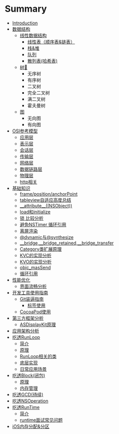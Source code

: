 # Summary

* [Introduction](README.md)
* [数据结构](shu-ju-jie-gou.md)
  * [线性数据结构](shu-ju-jie-gou/xian-xing-shu-ju-jie-gou.md)
    * [线性表（顺序表&链表）](xian-xing-biao-ff08-shun-xu-886826-lian-biao-ff09.md)
    * [栈&堆](zhan.md)
    * [队列](dui-lie.md)
    * [散列表\(哈希表\)](san-lie-biao.md)
  * [树🌲](shu-ju-jie-gou/shu-d83c-df32.md)
    * 无序树
    * 有序树
    * 二叉树
    * 完全二叉树
    * 满二叉树
    * 霍夫曼树
  * [图](shu-ju-jie-gou/tu.md)
    * 无向图
    * 有向图
* [OSI参考模型](osican-kao-mo-xing.md)
  * [应用层](osican-kao-mo-xing/ying-yong-ceng.md)
  * [表示层](osican-kao-mo-xing/biao-shi-ceng.md)
  * [会话层](osican-kao-mo-xing/hui-hua-ceng.md)
  * [传输层](osican-kao-mo-xing/chuan-shu-ceng.md)
  * [网络层](osican-kao-mo-xing/wang-luo-ceng.md)
  * [数据链路层](osican-kao-mo-xing/shu-ju-lian-lu-ceng.md)
  * [物理层](osican-kao-mo-xing/wu-li-ceng.md)
  * [http相关](osican-kao-mo-xing/httpxiang-guan.md)
* [基础知识](ji-chu-zhi-shi.md)
  * [frame/position/anchorPoint](ji-chu-zhi-shi/framepositionanchorpoint.md)
  * [tableview自适应高度总结](ji-chu-zhi-shi/tableviewzi-shi-ying-gao-du-zong-jie.md)
  * [\_\_attribute\_\_\(\(NSObject\)\)](ji-chu-zhi-shi/attribute-nsobject.md)
  * [load和initialize](ji-chu-zhi-shi/loadhe-initialize.md)
  * [锁  比较分析](ji-chu-zhi-shi/suo-bi-jiao-fen-xi.md)
  * [避免NSTimer 循环引用](ji-chu-zhi-shi/bi-mian-nstimer-xun-huan-yin-yong.md)
  * [离屏渲染](ji-chu-zhi-shi/li-ping-xuan-ran.md)
  * [@dynamic与@synthesize](ji-chu-zhi-shi/dynamic4e0e-synthesize.md)
  * [\_\_bridge,\_\_bridge\_retained,\_\_bridge\_transfer](ji-chu-zhi-shi/bridge-bridge-retained-bridge-transfer.md)
  * [Category类扩展原理](ji-chu-zhi-shi/categorylei-kuo-zhan-yuan-li.md)
  * [KVC的实现分析](ji-chu-zhi-shi/kvcde-shi-xian-fen-xi.md)
  * [KVO的实现分析](ji-chu-zhi-shi/kvode-shi-xian-fen-xi.md)
  * [objc\_masSend](ji-chu-zhi-shi/objcmassend.md)
  * [循环引用](ji-chu-zhi-shi/xun-huan-yin-yong.md)
* [性能优化](xing-neng-you-hua.md)
  * [界面流畅分析](xing-neng-you-hua/jie-mian-liu-chang-fen-xi.md)
* [开发工具使用指南](kai-fa-gong-ju-shi-yong-zhi-nan.md)
  * [Git装逼指南](kai-fa-gong-ju-shi-yong-zhi-nan/gitzhuang-bi-zhi-nan.md)
    * [标签使用](kai-fa-gong-ju-shi-yong-zhi-nan/gitzhuang-bi-zhi-nan/biao-qian-shi-yong.md)
  * [CocoaPod使用](kai-fa-gong-ju-shi-yong-zhi-nan/cocoapodshi-yong.md)
* [第三方框架分析](di-san-fang-kuang-jia-fen-xi.md)
  * [ASDisplayKit原理](di-san-fang-kuang-jia-fen-xi/asdisplaykityuan-li.md)
* [应用架构分析](ying-yong-jia-gou-fen-xi.md)
* [吃透RunLoop](chi-tou-runloop.md)
  * [简介](chi-tou-runloop/jian-jie.md)
  * [原理](chi-tou-runloop/yuan-li.md)
  * [RunLoop相关的类](chi-tou-runloop/runloopxiang-guan-de-lei.md)
  * [底层实现](chi-tou-runloop/di-ceng-shi-xian.md)
  * [日常应用场景](chi-tou-runloop/ri-chang-ying-yong-chang-jing.md)
* [吃透Block\(闭包\)](blockbi-530529.md)
  * [原理](blockbi-530529/yuan-li.md)
  * [内存管理](blockbi-530529/nei-cun-guan-li.md)
* [吃透GCD\(待续\)](chi-tou-gcd.md)
* [吃透NSOperation](chi-tou-nsoperation.md)
* [吃透RunTime](chi-tou-runtime.md)
  * [简介](chi-tou-runtime/jian-jie.md)
  * [runtime面试常见问题](chi-tou-runtime/runtimemian-shi-chang-jian-wen-ti.md)
* [iOS内存分配&分区](iosnei-cun-fen-914d26-fen-qu.md)

